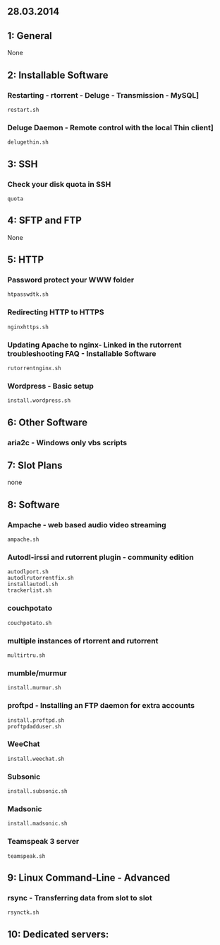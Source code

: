 
28.03.2014
---

1: General
---

None

2: Installable Software
---

### Restarting - rtorrent - Deluge - Transmission - MySQL]

    restart.sh

### Deluge Daemon - Remote control with the local Thin client]

    delugethin.sh

3: SSH
---

### Check your disk quota in SSH

    quota

4: SFTP and FTP
---

None

5: HTTP
---

### Password protect your WWW folder

    htpasswdtk.sh

### Redirecting HTTP to HTTPS

    nginxhttps.sh

### Updating Apache to nginx- Linked in the rutorrent troubleshooting FAQ - Installable Software

    rutorrentnginx.sh

### Wordpress - Basic setup

    install.wordpress.sh

6: Other Software
---

### aria2c - Windows only vbs scripts

7: Slot Plans
---

none

8: Software
---

### Ampache - web based audio video streaming

    ampache.sh

### Autodl-irssi and rutorrent plugin - community edition

    autodlport.sh
    autodlrutorrentfix.sh
    installautodl.sh
    trackerlist.sh

### couchpotato

    couchpotato.sh

### multiple instances of rtorrent and rutorrent

    multirtru.sh

### mumble/murmur

    install.murmur.sh

### proftpd - Installing an FTP daemon for extra accounts

    install.proftpd.sh
    proftpdadduser.sh

### WeeChat

    install.weechat.sh

### Subsonic

    install.subsonic.sh

### Madsonic 

    install.madsonic.sh

### Teamspeak 3 server

    teamspeak.sh

9: Linux Command-Line - Advanced
---

### rsync - Transferring data from slot to slot

    rsynctk.sh

10: Dedicated servers:
---